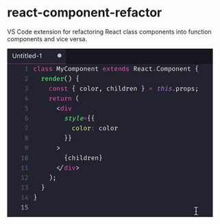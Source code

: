# react-component-refactor

VS Code extension for refactoring React class components into function components and vice versa.

![demo](demo.gif)
